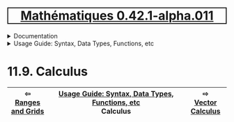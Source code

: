[<h1 style='border: 2px solid; text-align: center'>Mathématiques 0.42.1-alpha.011</h1>](../../../README.md)

<details>

<summary>Documentation</summary>

# [Documentation](../../README.md)<br>
Chapter 1. [License](../../license/README.md)<br>
Chapter 2. [About](../../about/README.md)<br>
Chapter 3. [Why?](../../why/README.md)<br>
Chapter 4. [Objectives](../../objectives/README.md)<br>
Chapter 5. [Versioning](../../versioning/README.md)<br>
Chapter 6. [Status & Release Notes](../../status-release/README.md)<br>
Chapter 7. [Upcoming Development](../../development-schedule/README.md)<br>
Chapter 8. [Introduction with Examples](../../intro/README.md)<br>
Chapter 9. [Installation](../../installation/README.md)<br>
Chapter 10. [Your First Mathématiques Project](../../first-project/README.md)<br>
Chapter 11. _Usage Guide: Syntax, Data Types, Functions, etc_ <br>
Chapter 12. [Benchmarks](../../benchmarks/README.md)<br>
Chapter 13. [Tests](../../test/README.md)<br>
Chapter 14. [Developer Guide: Modifying and Extending Mathématiques](../../developer-guide/README.md)<br>


</details>



<details>

<summary>Usage Guide: Syntax, Data Types, Functions, etc</summary>

# [11. Usage Guide: Syntax, Data Types, Functions, etc](../README.md)<br>
11.1. [Usage Guide Notation](../notation/README.md)<br>
11.2. [Scalar Types (Real, Imaginary, Complex & Quaternion)](../numbers/README.md)<br>
11.3. [Container Types (Vector, Matrix & MultiArray)](../multiarrays/README.md)<br>
11.4. [Operators](../operators/README.md)<br>
11.5. [Functions](../functions/README.md)<br>
11.6. [Linear Algebra](../linear-algebra/README.md)<br>
11.7. [Indexing, Masks, and Sorting](../indexing-sorting/README.md)<br>
11.8. [Ranges and Grids](../ranges-grids/README.md)<br>
11.9. _Calculus_ <br>
11.10. [Vector Calculus](../vector-calculus/README.md)<br>
11.11. [MultiArray Calculus](../tensor-calculus/README.md)<br>
11.12. [Display of Results](../display/README.md)<br>
11.13. [FILE I/O](../file-io/README.md)<br>
11.14. [Debug Modes](../debug/README.md)<br>


</details>



# 11.9. Calculus



| ⇦ <br />[Ranges and Grids](../ranges-grids/README.md)  | [Usage Guide: Syntax, Data Types, Functions, etc](../README.md)<br />Calculus<br /><img width=1000/> | ⇨ <br />[Vector Calculus](../vector-calculus/README.md)   |
| ------------ | :-------------------------------: | ------------ |

